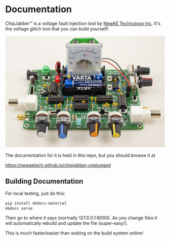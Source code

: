 # Documentation

ChipJabber™ is a voltage fault injection tool by [NewAE Technology Inc](https://www.newae.com). It's the voltage glitch tool that you can build yourself! 

![](img/cj_kit_web.jpg)

The documentation for it is held in this repo, but you should browse it at 

https://newaetech.github.io/chipjabber-unplugged


## Building Documentation

For local testing, just do this:

	pip install mkdocs-material
	mkdocs serve

Then go to where it says (normally 127.0.0.1:8000). As you change files it will automatically rebuild and update the file (super-easy!).

This is much faster/easier than waiting on the build system online!